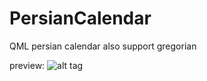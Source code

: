 # PersianCalendar
QML persian calendar also support gregorian

preview:
![alt tag](https://github.com/mshobeyri/PersianCalendar/blob/master/preview/Untitled.png)
